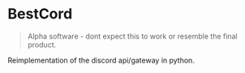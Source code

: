 # BestCord

> Alpha software - dont expect this to work or resemble the final product.

Reimplementation of the discord api/gateway in python.

